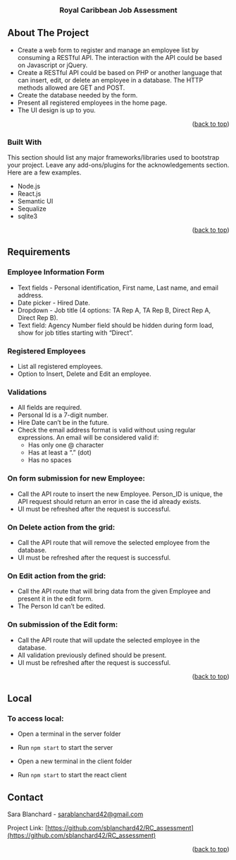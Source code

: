 <a name="readme-top"></a>



<!-- PROJECT TITLE -->
<br />
<div align="center">
  <h3 align="center">Royal Caribbean Job Assessment</h3>
</div>




<!-- ABOUT THE PROJECT -->
## About The Project

*  Create a web form to register and manage an employee list by consuming a RESTful API. The interaction with the 
API could be based on Javascript or jQuery.
* Create a RESTful API could be based on PHP or another language that can insert, edit, or delete an employee in a 
database. The HTTP methods allowed are GET and POST.
* Create the database needed by the form.
* Present all registered employees in the home page.
* The UI design is up to you.


<p align="right">(<a href="#readme-top">back to top</a>)</p>



### Built With

This section should list any major frameworks/libraries used to bootstrap your project. Leave any add-ons/plugins for the acknowledgements section. Here are a few examples.

* Node.js
* React.js
* Semantic UI
* Sequalize
* sqlite3

<p align="right">(<a href="#readme-top">back to top</a>)</p>



<!-- REQUIREMENTS -->
## Requirements

### Employee Information Form
- Text fields - Personal identification, First name, Last name, and email address.
- Date picker - Hired Date.
- Dropdown - Job title (4 options: TA Rep A, TA Rep B, Direct Rep A, Direct Rep B).
- Text field: Agency Number field should be hidden during form load, show for job titles starting with “Direct”.

### Registered Employees
- List all registered employees.
- Option to Insert, Delete and Edit an employee.

### Validations
- All fields are required.
- Personal Id is a 7-digit number.
- Hire Date can’t be in the future.
- Check the email address format is valid without using regular expressions. An email will be considered valid if:
    - Has only one @ character 
    - Has at least a “.” (dot)
    - Has no spaces 

### On form submission for new Employee:
- Call the API route to insert the new Employee. Person_ID is unique, the API request should return an error in case 
the id already exists. 
- UI must be refreshed after the request is successful.

### On Delete action from the grid:
- Call the API route that will remove the selected employee from the database.
- UI must be refreshed after the request is successful.

### On Edit action from the grid:
- Call the API route that will bring data from the given Employee and present it in the edit form.
- The Person Id can’t be edited.

### On submission of the Edit form:
- Call the API route that will update the selected employee in the database.
- All validation previously defined should be present.
- UI must be refreshed after the request is successful.


<p align="right">(<a href="#readme-top">back to top</a>)</p>


<!-- Local -->
## Local

### To access local:
- Open a terminal in the server folder
- Run `npm start` to start the server

- Open a new terminal in the client folder
- Run `npm start` to start the react client


<!-- CONTACT -->
## Contact

Sara Blanchard - sarablanchard42@gmail.com

Project Link: [https://github.com/sblanchard42/RC_assessment](https://github.com/sblanchard42/RC_assessment)

<p align="right">(<a href="#readme-top">back to top</a>)</p>

